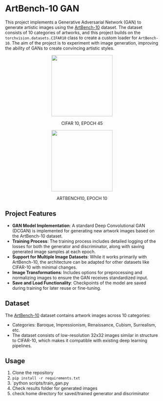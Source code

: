 # ArtBench-10 GAN

This project implements a Generative Adversarial Network (GAN) to generate artistic images using the [ArtBench-10](https://artbench.eecs.berkeley.edu) dataset. The dataset consists of 10 categories of artworks, and this project builds on the `torchvision.datasets.CIFAR10` class to create a custom loader for `ArtBench-10`. The aim of the project is to experiment with image generation, improving the ability of GANs to create convincing artistic styles.

<p float="left">
  <div style="text-align: center;">
    <img src="results/epoch_1_sample.png" width="200" />
    <p>CIFAR 10, EPOCH 45</p>
  </div>
  <div style="text-align: center;">
    <img src="results/epoch_50_sample.png" width="200" />
    <p>ARTBENCH10, EPOCH 10</p>
  </div>
</p>

## Project Features

- **GAN Model Implementation**: A standard Deep Convolutional GAN (DCGAN) is implemented for generating new artwork images based on the ArtBench-10 dataset.
- **Training Process**: The training process includes detailed logging of the losses for both the generator and discriminator, along with saving generated image samples at each epoch.
- **Support for Multiple Image Datasets**: While it works primarily with ArtBench-10, the architecture can be adapted for other datasets like CIFAR-10 with minimal changes.
- **Image Transformations**: Includes options for preprocessing and normalizing images to ensure the GAN receives standardized input.
- **Save and Load Functionality**: Checkpoints of the model are saved during training for later reuse or fine-tuning.

## Dataset

The [ArtBench-10](https://artbench.eecs.berkeley.edu) dataset contains artwork images across 10 categories:
- Categories: Baroque, Impressionism, Renaissance, Cubism, Surrealism, etc.
- The dataset consists of low-resolution 32x32 images similar in structure to CIFAR-10, which makes it compatible with existing deep learning pipelines.

## Usage

1. Clone the repository
2. `pip install -r requirements.txt`
3. `python scripts/train_gan.py
4. Check results folder for generated images
5. check home directory for saved/trained generator and discriminator   
